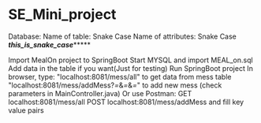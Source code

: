 # SE_Mini_project

Database:
	Name of table: Snake Case
	Name of attributes: Snake Case 
*******this_is_snake_case************

Import MealOn project to SpringBoot
Start MYSQL and import MEAL_on.sql
Add data in the table if you want(Just for testing)
Run SpringBoot project
In browser, type:	"localhost:8081/mess/all" to get data from mess table
					"localhost:8081/mess/addMess?*=*&*=*&*=*" to add new mess (check parameters in MainController.java)
Or use Postman:		GET localhost:8081/mess/all
					POST localhost:8081/mess/addMess and fill key value pairs